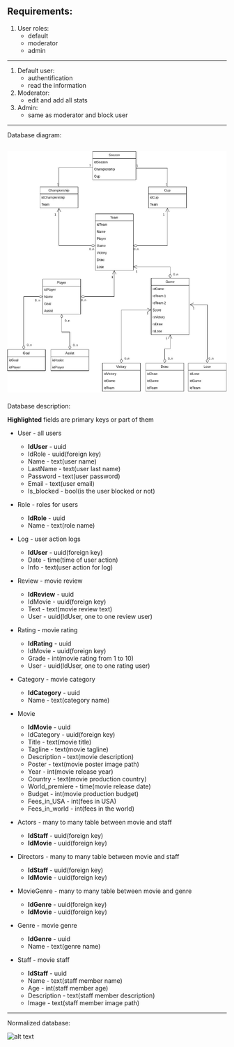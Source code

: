 ## Requirements:
1. User roles:
   - default
   - moderator
   - admin
---
1. Default user:
   - authentification
   - read the information
2. Moderator:
   - edit and add all stats
3. Admin:
   - same as moderator and block user
---
Database diagram:

![alt text](Pictures/diagram.jpeg.jpg)
---
Database description:

**Highlighted** fields are primary keys or part of them

- User - all users
   - **IdUser** - uuid
   - IdRole - uuid(foreign key)
   - Name - text(user name)
   - LastName - text(user last name)
   - Password - text(user password)
   - Email - text(user email)
   - Is_blocked - bool(is the user blocked or not)

- Role - roles for users
   - **IdRole** - uuid
   - Name - text(role name)
- Log - user action logs
   - **IdUser** - uuid(foreign key)
   - Date - time(time of user action)
   - Info - text(user action for log)

- Review - movie review
   - **IdReview** - uuid
   - IdMovie - uuid(foreign key)
   - Text - text(movie review text)
   - User - uuid(IdUser, one to one review user)

- Rating - movie rating
   - **IdRating** - uuid
   - IdMovie - uuid(foreign key)
   - Grade - int(movie rating from 1 to 10)
   - User - uuid(IdUser, one to one rating user)

- Category - movie category
   - **IdCategory** - uuid
   - Name - text(category name)

- Movie
   - **IdMovie** - uuid
   - IdCategory - uuid(foreign key)
   - Title - text(movie title)
   - Tagline - text(movie tagline)
   - Description - text(movie description)
   - Poster - text(movie poster image path)
   - Year - int(movie release year)
   - Country - text(movie production country)
   - World_premiere - time(movie release date)
   - Budget - int(movie production budget)
   - Fees_in_USA - int(fees in USA)
   - Fees_in_world - int(fees in the world)

- Actors - many to many table between movie and staff
   - **IdStaff** - uuid(foreign key)
   - **IdMovie** - uuid(foreign key)

- Directors - many to many table between movie and staff
   - **IdStaff** - uuid(foreign key)
   - **IdMovie** - uuid(foreign key)

- MovieGenre - many to many table between movie and genre
   - **IdGenre** - uuid(foreign key)
   - **IdMovie** - uuid(foreign key)

- Genre - movie genre
   - **IdGenre** - uuid
   - Name - text(genre name)

- Staff - movie staff
   - **IdStaff** - uuid
   - Name - text(staff member name)
   - Age - int(staff member age)
   - Description - text(staff member description)
   - Image - text(staff member image path)
---
Normalized database:

![alt text](Pictures/normalized.png)
